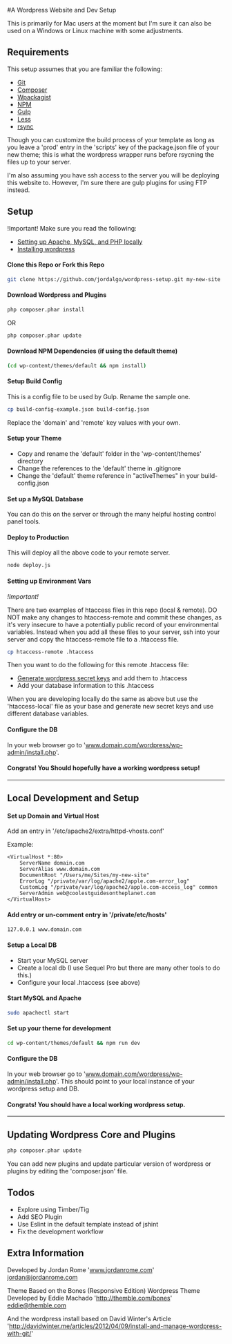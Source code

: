 #A Wordpress Website and Dev Setup

This is primarily for Mac users at the moment but I'm sure it can also be used on a Windows or Linux machine with some adjustments.

## Requirements

This setup assumes that you are familiar the following:
* [Git](https://git-scm.com/)
* [Composer](https://getcomposer.org/)
* [Wpackagist](http://wpackagist.org/)
* [NPM](https://www.npmjs.com/)
* [Gulp](http://gulpjs.com/)
* [Less](http://lesscss.org/)
* [rsync](http://linux.die.net/man/1/rsync)

Though you can customize the build process of your template as long as you leave a 'prod' entry in the 'scripts' key of the package.json file of your new theme; this is what the wordpress wrapper runs before rsycning the files up to your server.

I'm also assuming you have ssh access to the server you will be deploying this website to. However, I'm sure there are gulp plugins for using FTP instead.

## Setup

!Important! Make sure you read the following:
* [Setting up Apache, MySQL, and PHP locally](http://jason.pureconcepts.net/2012/10/install-apache-php-mysql-mac-os-x/)
* [Installing wordpress](https://codex.wordpress.org/Installing_WordPress)

#### Clone this Repo or Fork this Repo

```bash
git clone https://github.com/jordalgo/wordpress-setup.git my-new-site
```

#### Download Wordpress and Plugins

```bash
php composer.phar install
```

OR

```bash
php composer.phar update
```

#### Download NPM Dependencies (if using the default theme)

```bash
(cd wp-content/themes/default && npm install)
```

#### Setup Build Config

This is a config file to be used by Gulp. Rename the sample one.

```bash
cp build-config-example.json build-config.json
```

Replace the 'domain' and 'remote' key values with your own.

#### Setup your Theme

* Copy and rename the 'default' folder in the 'wp-content/themes' directory
* Change the references to the 'default' theme in .gitignore
* Change the 'default' theme reference in "activeThemes" in your build-config.json

#### Set up a MySQL Database

You can do this on the server or through the many helpful hosting control panel tools.

#### Deploy to Production

This will deploy all the above code to your remote server.

```bash
node deploy.js
```

#### Setting up Environment Vars

*!Important!*

There are two examples of htaccess files in this repo (local & remote).
DO NOT make any changes to htaccess-remote and commit these changes, as it's
very insecure to have a potentially public record of your environmental variables.
Instead when you add all these files to your server, ssh into your server
and copy the htaccess-remote file to a .htaccess file.

```bash
cp htaccess-remote .htaccess
```

Then you want to do the following for this remote .htaccess file:

* [Generate wordpress secret keys](https://api.wordpress.org/secret-key/1.1/salt/) and add them to .htaccess
* Add your database information to this .htaccess

When you are developing locally do the same as above but use the 'htaccess-local' file
as your base and generate new secret keys and use different database variables.

#### Configure the DB

In your web browser go to 'www.domain.com/wordpress/wp-admin/install.php'.

#### Congrats! You Should hopefully have a working wordpress setup!

___

## Local Development and Setup

#### Set up Domain and Virtual Host

Add an entry in '/etc/apache2/extra/httpd-vhosts.conf'

Example:
```
<VirtualHost *:80>
    ServerName domain.com
    ServerAlias www.domain.com
    DocumentRoot "/Users/me/Sites/my-new-site"
    ErrorLog "/private/var/log/apache2/apple.com-error_log"
    CustomLog "/private/var/log/apache2/apple.com-access_log" common
    ServerAdmin web@coolestguidesontheplanet.com
</VirtualHost>
```

#### Add entry or un-comment entry in '/private/etc/hosts'

```bash
127.0.0.1 www.domain.com
```

#### Setup a Local DB

* Start your MySQL server
* Create a local db (I use Sequel Pro but there are many other tools to do this.)
* Configure your local .htaccess (see above)

#### Start MySQL and Apache

```bash
sudo apachectl start
```

#### Set up your theme for development

```bash
cd wp-content/themes/default && npm run dev
```

#### Configure the DB

In your web browser go to 'www.domain.com/wordpress/wp-admin/install.php'.
This should point to your local instance of your wordpress setup and DB.

#### Congrats! You should have a local working wordpress setup.

___

## Updating Wordpress Core and Plugins

```bash
php composer.phar update
```

You can add new plugins and update particular version of wordpress or plugins
by editing the 'composer.json' file.

## Todos
* Explore using Timber/Tig
* Add SEO Plugin
* Use Eslint in the default template instead of jshint
* Fix the development workflow

## Extra Information


Developed by Jordan Rome
'www.jordanrome.com'
jordan@jordanrome.com

Theme Based on the Bones (Responsive Edition) Wordpress Theme
Developed by Eddie Machado
'http://themble.com/bones'
eddie@themble.com

And the wordpress install based on
David Winter's Article
'http://davidwinter.me/articles/2012/04/09/install-and-manage-wordpress-with-git/'


